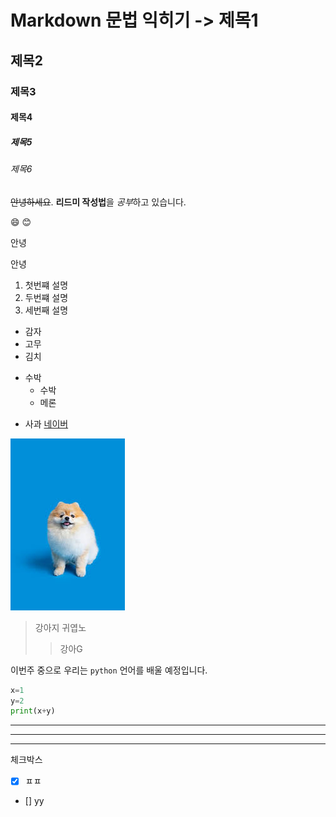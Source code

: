 # Markdown 문법 익히기 -> 제목1
## 제목2
### 제목3
#### 제목4
##### 제목5
###### 제목6

~~안녕하세요~~. **리드미 작성법**을 *공부*하고 있습니다.

:smile:
😊

안녕

안녕

1. 첫번쨰 설명
2. 두번쨰 설명
3. 세번째 설명

- 감자
- 고무
- 김치
+ 수박
    * 수박
    * 메론
* 사과
[네이버](www.naver.com) 


![alt text](image.png)

> 강아지 귀엽노
>> 강아G

이번주 중으로 우리는 `python` 언어를 배울 예정입니다.

```python
x=1
y=2
print(x+y)
```
---
***
___

체크박스

- [x] ㅍㅍ
- [] yy

